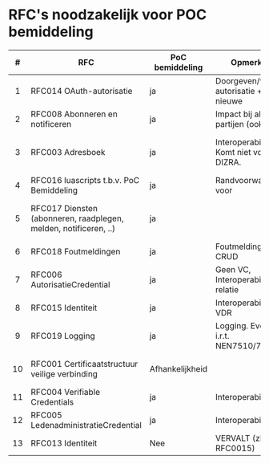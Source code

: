 # RFC's noodzakelijk voor POC bemiddeling

| # | RFC | PoC bemiddeling | Opmerking | Aanspreekpunt |
| :--: |---|---|---|---|
| 1 | RFC014 OAuth-autorisatie | ja | Doorgeven/verzoek autorisatie + nieuwe |   flow/functionaliteiten | Igor/Remo/Hilko |
| 2 | RFC008 Abonneren en notificeren | ja  | Impact bij alle partijen (ook |   beheer) | Remo/Hilko |
| 3 | RFC003 Adresboek | ja | Interoperabiliteit. Komt niet voor in DIZRA. |   Bepalen ZAB of meerdere. Verder hernoemen naar Service directory? | Igor/|   Hilko/Peter |
| 4 | RFC016 luascripts t.b.v. PoC Bemiddeling | ja  | Randvoorwaardelijk voor |   technisch functioneren | Igor |
| 5 | RFC017 Diensten (abonneren, raadplegen, melden, notificeren, ..)  | ja  | |   Randvoorwaardelijk voor technisch functioneren. T.b.v. PoC Bemiddeling |   technisch specificeren en inrichten | Remo/Dennis |
| 6 | RFC018 Foutmeldingen | ja  | Foutmeldingen - CRUD | Remo/Dennis |
| 7 | RFC006 AutorisatieCredential | ja | Geen VC, Interoperabiliteit - relatie |   met RFC0014 OAuth | Igor/Remo |
| 8 | RFC015 Identiteit | ja | Interoperabiliteit - VDR | Igor/Hilko/Peter |
| 9 | RFC019 Logging | ja | Logging. Eventueel i.r.t. NEN7510/7513 | Dennis/|   Hilko |
| 10 | RFC001 Certificaatstructuur veilige verbinding | Afhankelijkheid | |   Interoperabiliteit. Afhankelijk van deelname Nuts. | Igor/Hilko/Peter |
| 11 | RFC004 Verifiable Credentials | ja | Interoperabiliteit | Igor/Hilko/|   Peter |
| 12 | RFC005 LedenadministratieCredential | ja | Interoperabiliteit/|   Certificaten | Igor/Hilko/Peter |
| 13 | RFC013 Identiteit | Nee | VERVALT (zie RFC0015) |   |